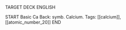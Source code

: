 TARGET DECK
ENGLISH

START
Basic
Ca
Back: symb. Calcium.
Tags: [[calcium]], [[atomic_number_20]]
END
